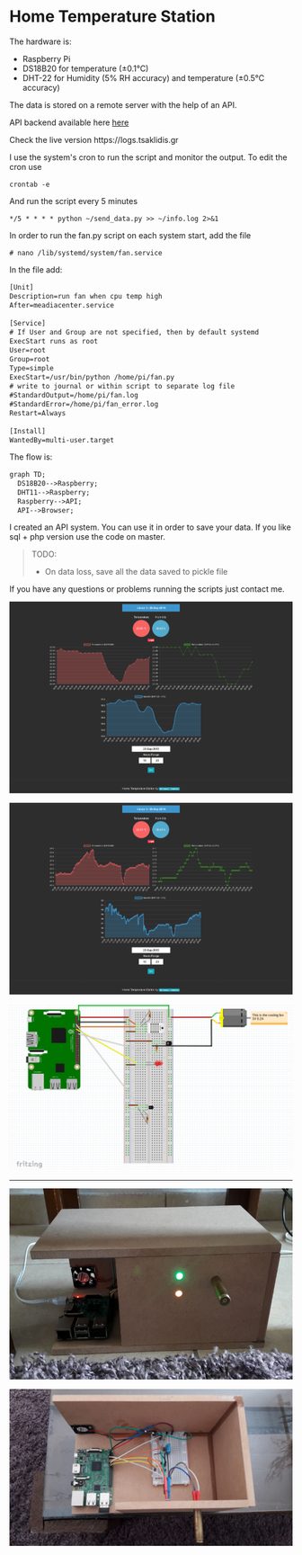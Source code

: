 # Home Temperature Station

The hardware is:
<ul>
	<li>Raspberry Pi</li>
	<li>DS18B20 for temperature (±0.1°C)</li>
	<li>DHT-22 for Humidity (5% RH accuracy) and temperature (±0.5°C accuracy)</li>
</ul>
The data is stored on a remote server with the help of an API.
<p>API backend available here <a href="#">here</a> </p>

<p>Check the live version https://logs.tsaklidis.gr</p>


I use the system's cron to run the script and monitor the output. To edit the cron use 

```shell
crontab -e
```
And run the script every 5 minutes
```shell
*/5 * * * * python ~/send_data.py >> ~/info.log 2>&1
```

In order to run the fan.py script on each system start, add the file
```shell
# nano /lib/systemd/system/fan.service

```

In the file add:
```shell
[Unit]
Description=run fan when cpu temp high
After=meadiacenter.service

[Service]
# If User and Group are not specified, then by default systemd ExecStart runs as root
User=root
Group=root
Type=simple
ExecStart=/usr/bin/python /home/pi/fan.py
# write to journal or within script to separate log file
#StandardOutput=/home/pi/fan.log
#StandardError=/home/pi/fan_error.log
Restart=Always

[Install]
WantedBy=multi-user.target

```

The flow is:
```mermaid
graph TD;
  DS18B20-->Raspberry;
  DHT11-->Raspberry;
  Raspberry-->API;
  API-->Browser;
```

I created an API system. You can use it in order to save your data. If you like sql + php version use the code on master.

> TODO:
> <ul>
>	<li>On data loss, save all the data saved to pickle file</li>
> </ul>

If you have any questions or problems running the scripts just contact me. 

![](photo/dark.png)

![](photo/dark_big_range.png)

![](photo/circuit.png)

<hr>

![](photo/case.jpg)

![](photo/board2.jpg)